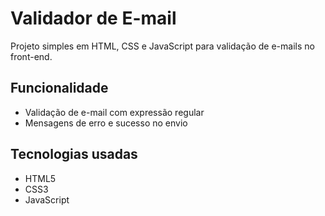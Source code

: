 # Validador de E-mail

Projeto simples em HTML, CSS e JavaScript para validação de e-mails no front-end.

##  Funcionalidade

- Validação de e-mail com expressão regular
- Mensagens de erro e sucesso no envio

##  Tecnologias usadas

- HTML5
- CSS3
- JavaScript
